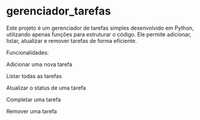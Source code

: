 # gerenciador_tarefas

Este projeto é um gerenciador de tarefas simples desenvolvido em Python, utilizando apenas funções para estruturar o código. Ele permite adicionar, listar, atualizar e remover tarefas de forma eficiente.

Funcionalidades:

  Adicionar uma nova tarefa
  
  Listar todas as tarefas
  
  Atualizar o status de uma tarefa
  
  Completar uma tarefa
  
  Remover uma tarefa
